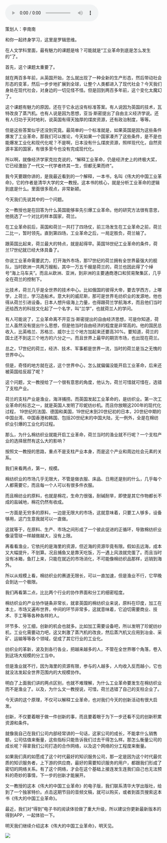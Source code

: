 <audio src="http://igetoss.cdn.igetget.com/mp3/201803/13/201803132108550212246134.mp3" controls="controls">您的浏览器不支持 audio 标签。</audio><p>策划人：李南南</p><p>和你一起终身学习，这里是罗辑思维。</p><p>在人文学科里面，最有魅力的课题是啥？可能就是“工业革命到底是怎么发生的”了。</p><p>首先，这个课题太重要了。</p><p>就在两百多年前，从英国开始，怎么就出现了一种全新的生产形态，然后带动社会形态的变革，然后一步步地扩展到全球，让整个人类都进入了现代社会？今天我们身处在现代社会，对身边的一切见怪不怪。但是回到两百多年前，这个变化太魔幻了。</p><p>这个课题有魅力的原因，还在于它永远没有标准答案。有人说因为英国的技术，瓦特改良了蒸汽机。也有人说是因为思想，亚当·斯密提出了自由主义经济学说。还有人归功于天时地利，说英国有得天独厚的煤炭资源，还有政治制度，等等。</p><p>但是这些答案似乎还没到究竟。最简单的一个标准就是，如果英国是因为这些条件爆发了工业革命，那我们可以推论，今天如果一个国家凑齐了这些条件，是不是也能爆发工业化和现代化呢？不是啊，日本没有什么煤炭资源，照样现代化，自然资源丰富的国家，有很多至今也没有完成现代化。</p><p>所以啊，就像经济学家克拉克说的，“解释工业革命，仍是经济史上的终极大奖，它已经激励了一代又一代学者终其一生，但都无果而终”。</p><p>我今天要跟你讲的，是我最近看到的一个解释，一本书，名叫《伟大的中国工业革命》，它的作者是清华大学的文一教授。这本书的核心，就是分析工业革命的逻辑到底是什么。里面很多观点，非常新颖。</p><p>今天我们先说其中的一个问题。</p><p>文一教授也是在回答为什么英国能够率先引爆工业革命。他的研究方法很有意思，他挑选了一个对比的样本国家，荷兰。</p><p>在工业革命前后，英国和荷兰一共打了四场仗，前三场发生在工业革命之前，荷兰二比一，暂时领先。直到第四场，工业革命之后，一局定胜负，荷兰输了。</p><p>跟英国比起来，荷兰最大的特点，就是起得早。英国18世纪工业革命的条件，荷兰17世纪就已经大体具备了。</p><p>你说工业革命需要武力，打开海外市场，那17世纪的荷兰拥有全世界最强大的舰队，当时欧洲一共两万艘船，其中一万五千艘是荷兰的，荷兰也因此得了个绰号“海上马车夫”。而且从欧洲、亚洲，到非洲的主要通商港口和贸易聚集区，几乎全在荷兰的控制下。</p><p>比技术，荷兰几乎是全世界的技术中心。比如俄国的彼得大帝，要去学西方，上哪学，上荷兰，学习造船术。意大利的威尼斯，那可是世界毛纺织业的发源地，他也得从荷兰引进设备。日本人想升级海上力量，也得跟荷兰学航海术，而且他们当时还给西方的科技文化起了一个名字，叫“兰学”，也就荷兰人的学问。</p><p>有人可能说了，工业革命离不开亚当·斯密提出的自由经济思想，可是你知道，荷兰人虽然没有提出什么思想，但是他当时自由经济的程度是非常高的。他的国民总收入，比英格兰、苏格兰、威尔士三个地方加起来还要高30%。要知道，荷兰的国土还不到这三个地方的六分之一。而且世界上最早的期货市场，也出现在荷兰。</p><p>总之，17世纪的荷兰，经济、技术、军事都是世界一流，当时的荷兰是当之无愧的世界中心。</p><p>但是，奇怪的地方就在这，这个世界中心，怎么就偏偏没能开启工业革命，后来还被英国给反超了呢？</p><p>这个问题，文一教授给了一个很有意思的角度，他认为，荷兰可惜就可惜在，选错了支柱产业。</p><p>荷兰的支柱产业是渔业，海洋捕捞。而英国发起工业革命的，是纺织业。第一次工业革命的标志之一，就是英国人发明了珍妮纺纱机。而且你放眼这200年的现代化过程， 19世纪的法国、德国和美国，19世纪末到20世纪初的日本，20世纪中期的中国台湾、中国香港和韩国、包括20世纪末的中国大陆，无一例外，全是在棉纺织业引爆的工业化的过程。</p><p>那么，为什么棉纺织业就能开启工业革命，荷兰当时的渔业就不行呢？一个支柱产业的选择居然有这么大的影响？</p><p>按照文一教授的思路，重点不是支柱产业本身，而是这个产业和周边社会元素的关系。</p><p>我们来看两点，第一，规模。</p><p>棉纺织业的市场几乎无限大，不管是做衣服、床品、日用还是别的什么，几乎每个人都需要它，而且每一个人可以有很多件衣服。</p><p>而且棉纺业的原料，也就是棉花，生命力很强，耐碱耐旱，即使是其它作物都长不成的盐碱地，棉花仍然有收成。</p><p>一方面是无穷多的原料，一边是无限大的市场，这就意味着，只要工人够多，设备够用，这门生意我就可以一直做。</p><p>这就等于，在原料、生产、市场之间形成了一个彼此促进的正循环，导致棉纺织业像滚雪球一样越做越大，没有上限。</p><p>再看看渔业，它依托的是海里的资源，但近海的资源毕竟有限。假如去远海，成本又大幅提升，不划算。况且捕鱼又是靠天吃饭，万一遇上风浪就完蛋了。而且当时没有冰箱，鱼打上来，只能在就近的市场消化，不可能像棉纺织品那样，远销到海外。</p><p>所以从规模上看，棉纺织业的赛道无限长，可以一直加速，但是渔业不行，它早晚会到达一个极限。</p><p>我们再看第二点，比比两个行业的协作界面和分工的细密程度。</p><p>棉纺织业的产业协作链条非常长，就拿英国的棉纺织业来说，原料在印度，加工在本土，市场又遍布世界，中间的环节非常多，这就意味着，它迫切需要商业、技术、手工等等各种各样的人。</p><p>环节多、分工细，创新的机会也就多。比如加工需要设备吧，所以发明了珍妮纺纱机，工业化需要动力吧，这又刺激了蒸汽机的改良，然后蒸汽机又应用到冶金、采矿、运输等等各个领域，促成了其它行业的工业化。</p><p>纺织业的革新，波及到各行各业，把越来越多的人，不管在全世界哪个角落，卷入到这场大规模的分工当中。</p><p>但是渔业就不行，因为海里的资源有限，参与的人越多，人均收入反而越小，它也就没法发起全世界范围内的大规模协作。</p><p>明白了上面我们讲的两点区别，也就不难理解，为什么工业革命要发生在棉纺织业而不是渔业了。以及，为什么文一教授说，可惜，荷兰选错了自己的支柱企业了。</p><p>今天讲的这个原理，不仅可以解释工业革命，也对我们今天的创新活动有很大启发。</p><p>创新，不仅要着眼于做一件创新的事，而且要着眼于为下一步还看不见的创新积累资源和条件。</p><p>就像我自己在我们公司内部经常讲的一句话，这家公司的成长，不能拿什么销售额，公司估值来衡量，这些指标只能告诉我们过去干得怎么样。那怎么衡量公司的成长呢？得拿我们公司打造的合作网络，以及这个网络的分工程度来衡量。</p><p>如果我们真的如愿成了这个时代最好的知识服务公司，那一定是因为这个时代最优质的知识服务者，上下游的供应商，最好的需要知识服务的用户，都跟我们形成了密切的网络关系。有了这个网络，才会在这个基础上接连发生连我们自己也无法预料的奇妙的事情，下一步的创新才能展开。</p><p>文一教授的这本《伟大的中国工业革命》的电子版，我们联系清华大学出版社，给到了一个独家特价。点击这期节目的音频文稿，就可以购买，或者到首页搜索这本书《伟大的中国工业革命》。</p><p>最近，我们对“得到”电子书的阅读体验做了重大升级，所以建议你更新最新版本的得到APP，一起体验一下。</p><p>明天我们继续介绍这本《伟大的中国工业革命》，明天见。</p><img src="https://piccdn.igetget.com/img/201803/13/201803132110012172236374.jpg" />